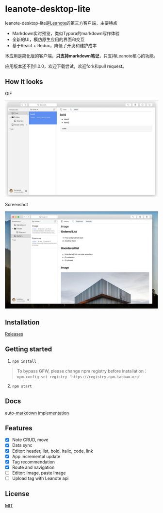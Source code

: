 # leanote-desktop-lite

leanote-desktop-lite是[Leanote](https://github.com/leanote/leanote)的第三方客户端，主要特点

- Markdown实时预览，类似Typora的markdown写作体验
- 全新的UI，模仿原生应用的界面和交互
- 基于React + Redux，降低了开发和维护成本

本应用是简化版的客户端，**只支持markdown笔记**，只支持Leanote核心的功能。

应用版本还不到1.0.0，欢迎下载尝试，欢迎fork和pull request。

## How it looks

GIF

![screenshot](./docs/screenshot.gif)

Screenshot

![screenshot](./docs/screenshot.png)

## Installation

[Releases](https://github.com/LucasYuNju/leanote-desktop-lite/releases)

## Getting started

1. `npm install`

> To bypass GFW, please change npm registry before installation：<br>
> `npm config set registry 'https://registry.npm.taobao.org'`

2. `npm start`

## Docs

[auto-markdown implementation](docs/auto-markdown.md)

## Features
- [x] Note CRUD, move
- [x] Data sync
- [x] Editor: header, list, bold, italic, code, link
- [x] App incremental update
- [x] Tag recommendation
- [x] Route and navigation
- [ ] Editor: Image, paste Image
- [ ] Upload tag with Leanote api

## License

[MIT](https://github.com/eggjs/egg/blob/master/LICENSE)
